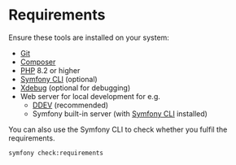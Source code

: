 # Requirements

Ensure these tools are installed on your system:

- [Git](https://git-scm.com/downloads)
- [Composer](http://getcomposer.org/download)
- [PHP](https://www.php.net/downloads.php) 8.2 or higher
- [Symfony CLI](https://symfony.com/download) (optional)
- [Xdebug](https://xdebug.org/download) (optional for debugging)
- Web server for local development for e.g.
  - [DDEV](https://ddev.readthedocs.io/en/stable/) (recommended)
  - Symfony built-in server (with [Symfony CLI](https://symfony.com/download) installed)

You can also use the Symfony CLI to check whether you fulfil the requirements.
   ```bash
  symfony check:requirements
   ```